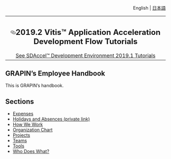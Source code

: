 <div id="readme" class="Box-body readme blob js-code-block-container">
    <article class="markdown-body entry-content p-3 p-md-6" itemprop="text"><p align="right">
English | <a href="/Xilinx/Vitis-Tutorials/blob/master/docs-jp/README.md">日本語</a>
</p>
<table width="100%">
  <tbody><tr width="100%">
    <td align="center"><a target="_blank" rel="noopener noreferrer" href="https://github.com/grapin/handbook/blob/master/png/GRAPIN.png" style="max-width:100%;"></a><h1><a id="user-content-20192-vitis-application-acceleration-development-flow-tutorials" class="anchor" aria-hidden="true" href="#20192-vitis-application-acceleration-development-flow-tutorials"><svg class="octicon octicon-link" viewBox="0 0 16 16" version="1.1" width="16" height="16" aria-hidden="true"><path fill-rule="evenodd" d="M4 9h1v1H4c-1.5 0-3-1.69-3-3.5S2.55 3 4 3h4c1.45 0 3 1.69 3 3.5 0 1.41-.91 2.72-2 3.25V8.59c.58-.45 1-1.27 1-2.09C10 5.22 8.98 4 8 4H4c-.98 0-2 1.22-2 2.5S3 9 4 9zm9-3h-1v1h1c1 0 2 1.22 2 2.5S13.98 12 13 12H9c-.98 0-2-1.22-2-2.5 0-.83.42-1.64 1-2.09V6.25c-1.09.53-2 1.84-2 3.25C6 11.31 7.55 13 9 13h4c1.45 0 3-1.69 3-3.5S14.5 6 13 6z"></path></svg></a>2019.2 Vitis™ Application Acceleration Development Flow Tutorials</h1>
    <a href="https://github.com/Xilinx/SDAccel-Tutorials/branches/all">See SDAccel™ Development Environment 2019.1 Tutorials</a>
    </td>
 </tr>
 </tbody></table>




# GRAPIN’s Employee Handbook
This is GRAPIN’s handbook.

## Sections
* [Expenses](expenses.md)
* [Holidays and Absences (private link)](https://storage.grapin.ch/index.php/f/224530)
* [How We Work](how-we-work.md)
* [Organization Chart](https://github.com/grapin/handbook/blob/master/organization-chart.md)
* [Projects](https://github.com/grapin/handbook/blob/master/projects.md)
* [Teams](https://github.com/grapin/handbook/blob/master/teams.md)
* [Tools](https://github.com/grapin/handbook/blob/master/tools.md)
* [Who Does What?](https://github.com/grapin/handbook/blob/master/who-does-what.md)